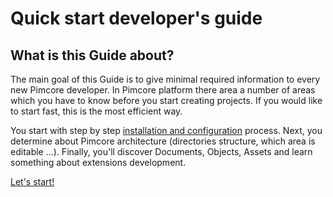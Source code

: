 # Quick start developer's guide

## What is this Guide about?

The main goal of this Guide is to give minimal required information to every new Pimcore developer.
In Pimcore platform there area a number of areas which you have to know before you start creating projects. 
If you would like to start fast, this is the most efficient way. 

You start with step by step [installation and configuration](!Start/Installation) process. 
Next, you determine about Pimcore architecture (directories structure, which area is editable ...).
Finally, you'll discover Documents, Objects, Assets and learn something about extensions development.  

[Let's start!](!Start/Installation)
